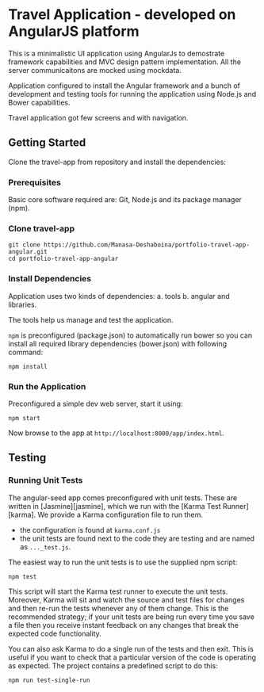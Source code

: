 # Travel Application - developed on AngularJS platform
This is a minimalistic UI application using AngularJs to demostrate framework capabilities and MVC design pattern implementation. All the server communicaitons are mocked using mockdata.

Application configured to install the Angular framework and a bunch of development and testing tools for running the application using Node.js and Bower capabilities.

Travel application got few screens and with navigation.

## Getting Started
Clone the travel-app from repository and install the dependencies:

### Prerequisites
Basic core software required are: Git, Node.js and its package manager (npm). 

### Clone travel-app
```
git clone https://github.com/Manasa-Deshaboina/portfolio-travel-app-angular.git
cd portfolio-travel-app-angular
```

### Install Dependencies
Application uses two kinds of dependencies: 
a. tools 
b. angular and libraries. 

The tools help us manage and test the application.

`npm` is preconfigured (package.json) to automatically run bower so you can install all required library dependencies (bower.json) with following command: 
```
npm install
```

### Run the Application
Preconfigured a simple dev web server, start it using:
```
npm start
```
Now browse to the app at `http://localhost:8000/app/index.html`.


## Testing
### Running Unit Tests

The angular-seed app comes preconfigured with unit tests. These are written in
[Jasmine][jasmine], which we run with the [Karma Test Runner][karma]. We provide a Karma
configuration file to run them.

* the configuration is found at `karma.conf.js`
* the unit tests are found next to the code they are testing and are named as `..._test.js`.

The easiest way to run the unit tests is to use the supplied npm script:

```
npm test
```

This script will start the Karma test runner to execute the unit tests. Moreover, Karma will sit and
watch the source and test files for changes and then re-run the tests whenever any of them change.
This is the recommended strategy; if your unit tests are being run every time you save a file then
you receive instant feedback on any changes that break the expected code functionality.

You can also ask Karma to do a single run of the tests and then exit.  This is useful if you want to
check that a particular version of the code is operating as expected.  The project contains a
predefined script to do this:

```
npm run test-single-run
```
